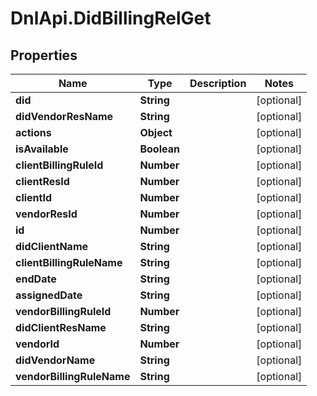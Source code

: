 # DnlApi.DidBillingRelGet

## Properties
Name | Type | Description | Notes
------------ | ------------- | ------------- | -------------
**did** | **String** |  | [optional] 
**didVendorResName** | **String** |  | [optional] 
**actions** | **Object** |  | [optional] 
**isAvailable** | **Boolean** |  | [optional] 
**clientBillingRuleId** | **Number** |  | [optional] 
**clientResId** | **Number** |  | [optional] 
**clientId** | **Number** |  | [optional] 
**vendorResId** | **Number** |  | [optional] 
**id** | **Number** |  | [optional] 
**didClientName** | **String** |  | [optional] 
**clientBillingRuleName** | **String** |  | [optional] 
**endDate** | **String** |  | [optional] 
**assignedDate** | **String** |  | [optional] 
**vendorBillingRuleId** | **Number** |  | [optional] 
**didClientResName** | **String** |  | [optional] 
**vendorId** | **Number** |  | [optional] 
**didVendorName** | **String** |  | [optional] 
**vendorBillingRuleName** | **String** |  | [optional] 


